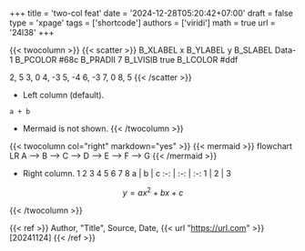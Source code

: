 +++
title = 'two-col feat'
date = '2024-12-28T05:20:42+07:00'
draft = false
type = 'xpage'
tags = ['shortcode']
authors = ['viridi']
math = true
url = '24l38'
+++
<!--more-->

{{< twocolumn >}}
{{< scatter >}}
B_XLABEL x
B_YLABEL y
B_SLABEL Data-1
B_PCOLOR #68c
B_PRADII 7
B_LVISIB true
B_LCOLOR #ddf

2, 5
3, 0
4, -3
5, -4
6, -3
7, 0 
8, 5
{{< /scatter >}}

- Left column (default).
```
a + b
```
- Mermaid is not shown.
{{< /twocolumn >}}

{{< twocolumn col="right" markdown="yes" >}}
{{< mermaid >}}
flowchart LR
A --> B --> C --> D --> E --> F --> G
{{< /mermaid >}}


- Right column. 1 2 3 4 5 6 7 8
a | b | c
:-: | :-: | :-:
1 | 2 | 3

$$
y = a x^2 + b x + c
$$

{{< /twocolumn >}}


{{< ref >}}
Author, "Title", Source, Date, {{< url "https://url.com" >}} [20241124]
{{< /ref >}}
